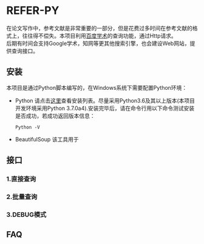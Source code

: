 # REFER-PY
在论文写作中，参考文献是非常重要的一部分，但是花费过多时间在参考文献的格式上，往往得不偿失。本项目利用[百度学术](http://xueshu.baidu.com/)的查询功能，通过Http请求。<br>
后期有时间会支持Google学术，知网等更其他搜索引擎，也会建设Web网站，提供查询接口。

## 安装
本项目是通过Python脚本编写的，在Windows系统下需要配置Python环境：
* Python
	请点击[这里](https://www.python.org/downloads/)查看安装列表。尽量采用Python3.6及其以上版本(本项目开发环境采用Python 3.7.0a4).安装完毕后，请在命令行用以下命令测试安装是否成功，若成功返回版本信息：
	```
	Python -V
	```
* BeautifulSoup
	该工具用于

## 接口

### 1.直接查询

### 2.批量查询

### 3.DEBUG模式

## FAQ
